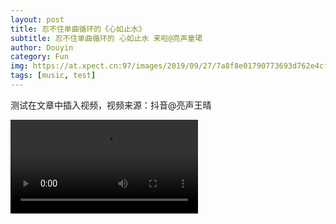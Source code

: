 ```yaml
---
layout: post
title: 忍不住单曲循环的《心如止水》
subtitle: 忍不住单曲循环的 心如止水 来啦@亮声童珺
author: Douyin
category: Fun
img: https://at.xpect.cn:97/images/2019/09/27/7a8f8e01790773693d762e4cf5f946b6.md.jpg
tags: [music, test]
---
```


测试在文章中插入视频，视频来源：抖音@亮声王晴

<video class="post-video" controls="controls">
  <source src="https://at.xpect.cn:92/media/b1/douyin/beeddb2a.mp4" type="video/mp4">
</video>

